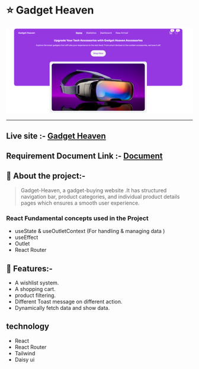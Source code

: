 # :star: Gadget Heaven
![Project Banner](./src/assets/app.png)   
___
## Live site :- [Gadget Heaven](https://gadget-heaven88.netlify.app/)
## Requirement Document Link :- [Document](./public/RequirementDocument.pdf)
## :book: About the project:-
> Gadget-Heaven, a gadget-buying website .It has  structured
navigation bar, product categories, and individual product details pages which ensures a smooth user experience.
### React Fundamental concepts  used in the Project  
- useState & useOutletContext (For handling & managing data )
- useEffect
- Outlet
- React Router
## :rocket: Features:-
- A wishlist system.
- A shopping cart.
- product filtering.
- Different Toast message on different action.
- Dynamically fetch data and show data.



## technology
- React
- React Router
- Tailwind
- Daisy ui
 

